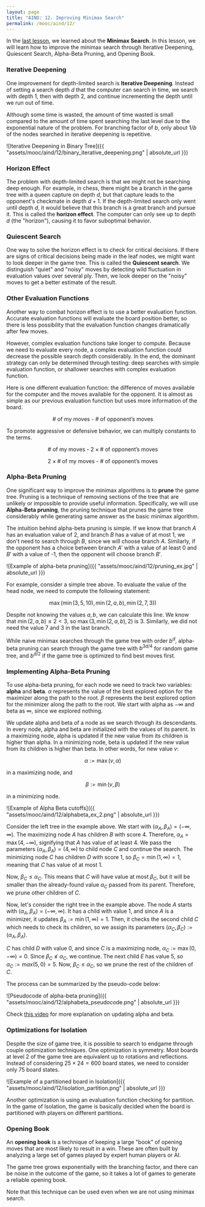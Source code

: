 ```yaml
---
layout: page
title: "AIND: 12. Improving Minimax Search"
permalink: /mooc/aind/12/
---
```


In the [last lesson](/mooc/aind/11), we learned about the **Minimax Search**. In this lesson, we will learn how to improve the minimax search through Iterative Deepening, Quiescent Search, Alpha-Beta Pruning, and Opening Book.

### Iterative Deepening

One improvement for depth-limited search is **Iterative Deepening**. Instead of setting a search depth $d$ that the computer can search in time, we search with depth $1$, then with depth $2$, and continue incrementing the depth until we run out of time.

Although some time is wasted, the amount of time wasted is small compared to the amount of time spent searching the last level due to the exponential nature of the problem. For branching factor of $b$, only about $1 / b$ of the nodes searched in iterative deepening is repetitive.

![Iterative Deepening in Binary Tree]({{ "assets/mooc/aind/12/binary_iterative_deepening.png" | absolute_url }})

### Horizon Effect

The problem with depth-limited search is that we might not be searching deep enough. For example, in chess, there might be a branch in the game tree with a queen capture on depth $d$, but that capture leads to the opponent's checkmate in depth $d+1$. If the depth-limited search only went until depth $d$, it would believe that this branch is a great branch and pursue it. This is called the **horizon effect**. The computer can only see up to depth $d$ (the "horizon"), causing it to favor suboptimal behavior.

### Quiescent Search

One way to solve the horizon effect is to check for critical decisions. If there are signs of critical decisions being made in the leaf nodes, we might want to look deeper in the game tree. This is called the **Quiescent search**. We distinguish "quiet" and "noisy" moves by detecting wild fluctuation in evaluation values over several ply. Then, we look deeper on the "noisy" moves to get a better estimate of the result.

### Other Evaluation Functions

Another way to combat horizon effect is to use a better evaluation function. Accurate evaluation functions will evaluate the board position better, so there is less possibility that the evaluation function changes dramatically after few moves.

However, complex evaluation functions take longer to compute. Because we need to evaluate every node, a complex evaluation function could decrease the possible search depth considerably. In the end, the dominant strategy can only be determined through testing: deep searches with simple evaluation function, or shallower searches with complex evaluation function.

Here is one different evaluation function: the difference of moves available for the computer and the moves available for the opponent. It is almost as simple as our previous evaluation function but uses more information of the board.

$$ \text{# of my moves - # of opponent's moves}$$

To promote aggressive or defensive behavior, we can multiply constants to the terms.

$$ \text{# of my moves - 2} \times \text{# of opponent's moves}$$

$$ 2 \times \text{# of my moves - # of opponent's moves}$$

### Alpha-Beta Pruning

One significant way to improve the minimax algorithms is to **prune** the game tree. Pruning is a technique of removing sections of the tree that are unlikely or impossible to provide useful information. Specifically, we will use **Alpha-Beta pruning**, the pruning technique that prunes the game tree considerably while generating same answer as the basic minimax algorithm.

The intuition behind alpha-beta pruning is simple. If we know that branch $A$ has an evaluation value of 2, and branch $B$ has a value of at most 1, we don't need to search through $B$, since we will choose branch $A$. Similarly, if the opponent has a choice between branch $A'$ with a value of at least 0 and $B'$ with a value of -1, then the opponent will choose branch $B'$.

![Example of alpha-beta pruning]({{ "assets/mooc/aind/12/pruning_ex.jpg" | absolute_url }})

For example, consider a simple tree above. To evaluate the value of the head node, we need to compute the following statement:

$$\max(\min(3, 5, 10), \min(2, a, b), \min(2, 7, 3)) $$

Despite not knowing the values $a,b$, we can calculate this line. We know that $\min(2, a, b) \leq 2 < 3$, so $\max(3, \min(2, a, b), 2)$ is $3$. Similarly, we did not need the value  $7$ and $3$ in the last branch.

While naive minimax searches through the game tree with order $b^d$, alpha-beta pruning can search through the game tree with $b^{3d / 4}$ for random game tree, and $b^{d / 2}$ if the game tree is optimized to find best moves first.

### Implementing Alpha-Beta Pruning

To use alpha-beta pruning, for each node we need to track two variables: **alpha** and **beta**. $\alpha$ represents the value of the best explored option for the maximizer along the path to the root. $\beta$ represents the best explored option for the minimizer along the path to the root. We start with alpha as $-\infty$ and beta as $\infty$, since we explored nothing.

We update alpha and beta of a node as we search through its descendants. In every node, alpha and beta are initialized with the values of its parent. In a maximizing node, alpha is updated if the new value from its children is higher than alpha. In a minimizing node, beta is updated if the new value from its children is higher than beta. In other words, for new value $v$:

$$ \alpha := \max(v, \alpha) $$

in a maximizing node, and 

$$ \beta := \min(v, \beta) $$

in a minimizing node.

![Example of Alpha Beta cutoffs]({{ "assets/mooc/aind/12/alphabeta_ex_2.png" | absolute_url }})

Consider the left tree in the example above. We start with $(\alpha_A, \beta_A) = (-\infty, \infty)$. The maximizing node $A$ has children $B$ with score 4. Therefore, $\alpha_A = \max(4, -\infty)$, signifying that $A$ has value of at least $4$. We pass the parameters $(\alpha_A, \beta_A) = (4, \infty)$ to child node $C$ and continue the search. The minimizing node $C$ has children $D$ with score 1, so $\beta_C = \min(1, \infty) = 1$, meaning that $C$ has value of at most 1.

Now, $\beta_C \leq \alpha_C$. This means that $C$ will have value at most $\beta_C$, but it will be smaller than the already-found value $\alpha_C$ passed from its parent. Therefore, we prune other children of $C$.

Now, let's consider the right tree in the example above. The node $A$ starts with $(\alpha_A, \beta_A) = (-\infty, \infty)$. It has a child with value $1$, and since $A$ is a minimizer, it updates $\beta_A := \min(1, \infty) = 1$. Then, it checks the second child $C$ which needs to check its children, so we assign its parameters $(\alpha_C, \beta_C) := (\alpha_A, \beta_A)$.

$C$ has child $D$ with value $0$, and since $C$ is a maximizing node, $\alpha_C := \max(0, -\infty) = 0$. Since $\beta_C \not\leq \alpha_C$, we continue. The next child $E$ has value $5$, so $\alpha_C := max(5, 0) = 5$. Now, $\beta_C \leq \alpha_C$, so we prune the rest of the children of $C$.

The process can be summarized by the pseudo-code below:

![Pseudocode of alpha-beta pruning]({{ "assets/mooc/aind/12/alphabeta_pseudocode.png" | absolute_url }})

Check [this video](https://youtu.be/l-hh51ncgDI?t=9m10s) for more explanation on updating alpha and beta.

### Optimizations for Isolation

Despite the size of game tree, it is possible to search to endgame through couple optimization techniques. One optimization is symmetry. Most boards at level 2 of the game tree are equivalent up to rotations and reflections. Instead of considering $25 \times 24 = 600$ board states, we need to  consider only $75$ board states.

![Example of a partitioned board in Isolation]({{ "assets/mooc/aind/12/isolation_partition.png" | absolute_url }})

Another optimization is using an evaluation function checking for partition. In the game of Isolation, the game is basically decided when the board is partitioned with players on different partitions.

### Opening Book

An **opening book** is a technique of keeping a large "book" of opening moves that are most likely to result in a win. These are often built by analyzing a large set of games played by expert human players or AI.

The game tree grows exponentially with the branching factor, and there can be noise in the outcome of the game, so it takes a lot of games to generate a reliable opening book.

Note that this technique can be used even when we are not using minimax search.

